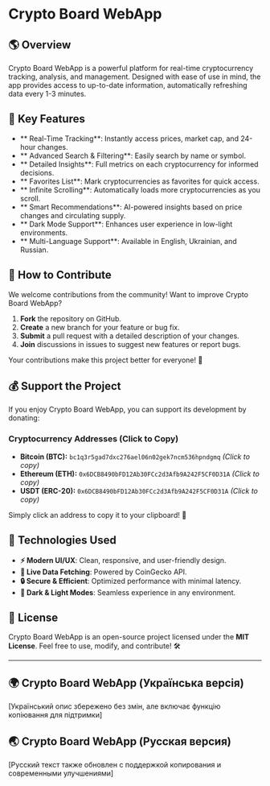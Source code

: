 # Crypto Board WebApp

## 🌎 Overview
Crypto Board WebApp is a powerful platform for real-time cryptocurrency tracking, analysis, and management. Designed with ease of use in mind, the app provides access to up-to-date information, automatically refreshing data every 1-3 minutes.

## 🚀 Key Features
- ** Real-Time Tracking**: Instantly access prices, market cap, and 24-hour changes.
- ** Advanced Search & Filtering**: Easily search by name or symbol.
- ** Detailed Insights**: Full metrics on each cryptocurrency for informed decisions.
- ** Favorites List**: Mark cryptocurrencies as favorites for quick access.
- ** Infinite Scrolling**: Automatically loads more cryptocurrencies as you scroll.
- ** Smart Recommendations**: AI-powered insights based on price changes and circulating supply.
- ** Dark Mode Support**: Enhances user experience in low-light environments.
- ** Multi-Language Support**: Available in English, Ukrainian, and Russian.

## 🤝 How to Contribute
We welcome contributions from the community! Want to improve Crypto Board WebApp?
1. **Fork** the repository on GitHub.
2. **Create** a new branch for your feature or bug fix.
3. **Submit** a pull request with a detailed description of your changes.
4. **Join** discussions in issues to suggest new features or report bugs.

Your contributions make this project better for everyone! 🎉

## 💰 Support the Project
If you enjoy Crypto Board WebApp, you can support its development by donating:

### Cryptocurrency Addresses (Click to Copy)
- **Bitcoin (BTC):** `bc1q3r5gad7dxc276ael06n02gek7ncm536hpndgmq` *(Click to copy)*
- **Ethereum (ETH):** `0x6DCB8490bFD12Ab30FCc2d3Afb9A242F5CF0D31A` *(Click to copy)*
- **USDT (ERC-20):** `0x6DCB8490bFD12Ab30FCc2d3Afb9A242F5CF0D31A` *(Click to copy)*

Simply click an address to copy it to your clipboard! 🎯

## 🔧 Technologies Used
- **⚡ Modern UI/UX**: Clean, responsive, and user-friendly design.
- **📡 Live Data Fetching**: Powered by CoinGecko API.
- **🔒 Secure & Efficient**: Optimized performance with minimal latency.
- **🎨 Dark & Light Modes**: Seamless experience in any environment.

## 📜 License
Crypto Board WebApp is an open-source project licensed under the **MIT License**. Feel free to use, modify, and contribute! 🛠️

---

## 🌍 Crypto Board WebApp (Українська версія)
[Український опис збережено без змін, але включає функцію копіювання для підтримки]

## 🌏 Crypto Board WebApp (Русская версия)
[Русский текст также обновлен с поддержкой копирования и современными улучшениями]

